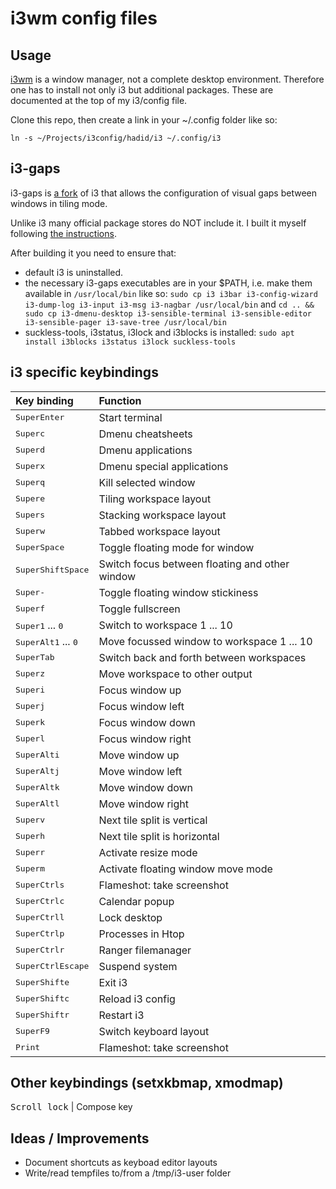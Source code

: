 # i3wm config files

## Usage

[i3wm](https://i3wm.org/) is a window manager, not a complete desktop
environment. Therefore one has to install not only i3 but additional packages.
These are documented at the top of my i3/config file.

Clone this repo, then create a link in your ~/.config folder like so:

```
ln -s ~/Projects/i3config/hadid/i3 ~/.config/i3
```


## i3-gaps

i3-gaps is [a fork](https://github.com/Airblader/i3) of i3
that allows the configuration of visual gaps between windows in tiling mode.

Unlike i3 many official package stores do NOT include it. I built it
myself following [the instructions](https://github.com/Airblader/i3/wiki/Building-from-source).

After building it you need to ensure that:

* default i3 is uninstalled.
* the necessary i3-gaps executables are in your $PATH, i.e. make them available in `/usr/local/bin` like so:
`sudo cp i3 i3bar i3-config-wizard i3-dump-log i3-input i3-msg i3-nagbar /usr/local/bin` and
`cd .. && sudo cp i3-dmenu-desktop i3-sensible-terminal i3-sensible-editor i3-sensible-pager i3-save-tree /usr/local/bin`
* suckless-tools, i3status, i3lock and i3blocks is installed: `sudo apt install i3blocks i3status i3lock suckless-tools`


## i3 specific keybindings

Key binding | Function
:--- | :---
<kbd>Super</kbd><kbd>Enter</kbd>                                | Start terminal
<kbd>Super</kbd><kbd>c</kbd>                                    | Dmenu cheatsheets
<kbd>Super</kbd><kbd>d</kbd>                                    | Dmenu applications
<kbd>Super</kbd><kbd>x</kbd>                                    | Dmenu special applications
<kbd>Super</kbd><kbd>q</kbd>                                    | Kill selected window
<kbd>Super</kbd><kbd>e</kbd>                                    | Tiling workspace layout
<kbd>Super</kbd><kbd>s</kbd>                                    | Stacking workspace layout
<kbd>Super</kbd><kbd>w</kbd>                                    | Tabbed workspace layout
<kbd>Super</kbd><kbd>Space</kbd>                                | Toggle floating mode for window
<kbd>Super</kbd><kbd>Shift</kbd><kbd>Space</kbd>                | Switch focus between floating and other window
<kbd>Super</kbd><kbd>-</kbd>                                    | Toggle floating window stickiness
<kbd>Super</kbd><kbd>f</kbd>                                    | Toggle fullscreen
<kbd>Super</kbd><kbd>1</kbd> ... <kbd>0</kbd>                   | Switch to workspace 1 ... 10
<kbd>Super</kbd><kbd>Alt</kbd><kbd>1</kbd> ... <kbd>0</kbd>     | Move focussed window to workspace 1 ... 10
<kbd>Super</kbd><kbd>Tab</kbd>                                  | Switch back and forth between workspaces
<kbd>Super</kbd><kbd>z</kbd>                                    | Move workspace to other output
<kbd>Super</kbd><kbd>i</kbd>                                    | Focus window up
<kbd>Super</kbd><kbd>j</kbd>                                    | Focus window left
<kbd>Super</kbd><kbd>k</kbd>                                    | Focus window down
<kbd>Super</kbd><kbd>l</kbd>                                    | Focus window right
<kbd>Super</kbd><kbd>Alt</kbd><kbd>i</kbd>                      | Move window up
<kbd>Super</kbd><kbd>Alt</kbd><kbd>j</kbd>                      | Move window left
<kbd>Super</kbd><kbd>Alt</kbd><kbd>k</kbd>                      | Move window down
<kbd>Super</kbd><kbd>Alt</kbd><kbd>l</kbd>                      | Move window right
<kbd>Super</kbd><kbd>v</kbd>                                    | Next tile split is vertical
<kbd>Super</kbd><kbd>h</kbd>                                    | Next tile split is horizontal
<kbd>Super</kbd><kbd>r</kbd>                                    | Activate resize mode
<kbd>Super</kbd><kbd>m</kbd>                                    | Activate floating window move mode
<kbd>Super</kbd><kbd>Ctrl</kbd><kbd>s</kbd>                     | Flameshot: take screenshot
<kbd>Super</kbd><kbd>Ctrl</kbd><kbd>c</kbd>                     | Calendar popup
<kbd>Super</kbd><kbd>Ctrl</kbd><kbd>l</kbd>                     | Lock desktop
<kbd>Super</kbd><kbd>Ctrl</kbd><kbd>p</kbd>                     | Processes in Htop
<kbd>Super</kbd><kbd>Ctrl</kbd><kbd>r</kbd>                     | Ranger filemanager
<kbd>Super</kbd><kbd>Ctrl</kbd><kbd>Escape</kbd>                | Suspend system
<kbd>Super</kbd><kbd>Shift</kbd><kbd>e</kbd>                    | Exit i3
<kbd>Super</kbd><kbd>Shift</kbd><kbd>c</kbd>                    | Reload i3 config
<kbd>Super</kbd><kbd>Shift</kbd><kbd>r</kbd>                    | Restart i3
<kbd>Super</kbd><kbd>F9</kbd>                                   | Switch keyboard layout
<kbd>Print</kbd>                                                | Flameshot: take screenshot

## Other keybindings (setxkbmap, xmodmap)

<kbd>Scroll lock</kbd>                                          | Compose key

## Ideas / Improvements

- Document shortcuts as keyboad editor layouts
- Write/read tempfiles to/from a /tmp/i3-user folder
